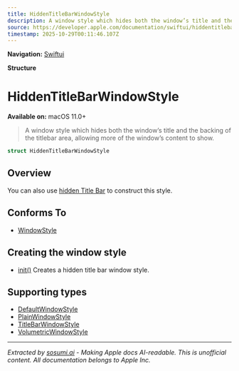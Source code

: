 ```yaml
---
title: HiddenTitleBarWindowStyle
description: A window style which hides both the window’s title and the backing of the titlebar area, allowing more of the window’s content to show.
source: https://developer.apple.com/documentation/swiftui/hiddentitlebarwindowstyle
timestamp: 2025-10-29T00:11:46.107Z
---
```


**Navigation:** [Swiftui](/documentation/swiftui)

**Structure**

# HiddenTitleBarWindowStyle

**Available on:** macOS 11.0+

> A window style which hides both the window’s title and the backing of the titlebar area, allowing more of the window’s content to show.

```swift
struct HiddenTitleBarWindowStyle
```

## Overview

You can also use [hidden Title Bar](/documentation/swiftui/windowstyle/hiddentitlebar) to construct this style.

## Conforms To

- [WindowStyle](/documentation/swiftui/windowstyle)

## Creating the window style

- [init()](/documentation/swiftui/hiddentitlebarwindowstyle/init()) Creates a hidden title bar window style.

## Supporting types

- [DefaultWindowStyle](/documentation/swiftui/defaultwindowstyle)
- [PlainWindowStyle](/documentation/swiftui/plainwindowstyle)
- [TitleBarWindowStyle](/documentation/swiftui/titlebarwindowstyle)
- [VolumetricWindowStyle](/documentation/swiftui/volumetricwindowstyle)

---

*Extracted by [sosumi.ai](https://sosumi.ai) - Making Apple docs AI-readable.*
*This is unofficial content. All documentation belongs to Apple Inc.*
